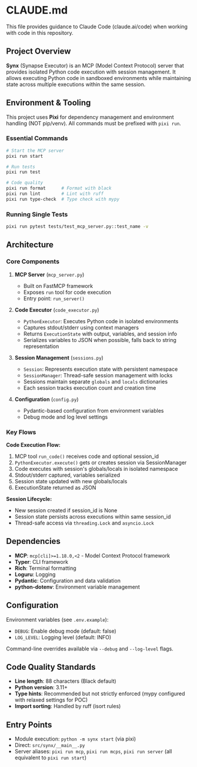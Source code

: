 # CLAUDE.md

This file provides guidance to Claude Code (claude.ai/code) when working with code in this repository.

## Project Overview

**Synx** (Synapse Executor) is an MCP (Model Context Protocol) server that provides isolated Python code execution with session management. It allows executing Python code in sandboxed environments while maintaining state across multiple executions within the same session.

## Environment & Tooling

This project uses **Pixi** for dependency management and environment handling (NOT pip/venv). All commands must be prefixed with `pixi run`.

### Essential Commands

```bash
# Start the MCP server
pixi run start

# Run tests
pixi run test

# Code quality
pixi run format      # Format with black
pixi run lint        # Lint with ruff
pixi run type-check  # Type check with mypy
```

### Running Single Tests

```bash
pixi run pytest tests/test_mcp_server.py::test_name -v
```

## Architecture

### Core Components

1. **MCP Server** (`mcp_server.py`)
   - Built on FastMCP framework
   - Exposes `run` tool for code execution
   - Entry point: `run_server()`

2. **Code Executor** (`code_executor.py`)
   - `PythonExecutor`: Executes Python code in isolated environments
   - Captures stdout/stderr using context managers
   - Returns `ExecutionState` with output, variables, and session info
   - Serializes variables to JSON when possible, falls back to string representation

3. **Session Management** (`sessions.py`)
   - `Session`: Represents execution state with persistent namespace
   - `SessionManager`: Thread-safe session management with locks
   - Sessions maintain separate `globals` and `locals` dictionaries
   - Each session tracks execution count and creation time

4. **Configuration** (`config.py`)
   - Pydantic-based configuration from environment variables
   - Debug mode and log level settings

### Key Flows

**Code Execution Flow:**
1. MCP tool `run_code()` receives code and optional session_id
2. `PythonExecutor.execute()` gets or creates session via SessionManager
3. Code executes with session's globals/locals in isolated namespace
4. Stdout/stderr captured, variables serialized
5. Session state updated with new globals/locals
6. ExecutionState returned as JSON

**Session Lifecycle:**
- New session created if session_id is None
- Session state persists across executions within same session_id
- Thread-safe access via `threading.Lock` and `asyncio.Lock`

## Dependencies

- **MCP**: `mcp[cli]>=1.18.0,<2` - Model Context Protocol framework
- **Typer**: CLI framework
- **Rich**: Terminal formatting
- **Loguru**: Logging
- **Pydantic**: Configuration and data validation
- **python-dotenv**: Environment variable management

## Configuration

Environment variables (see `.env.example`):
- `DEBUG`: Enable debug mode (default: false)
- `LOG_LEVEL`: Logging level (default: INFO)

Command-line overrides available via `--debug` and `--log-level` flags.

## Code Quality Standards

- **Line length**: 88 characters (Black default)
- **Python version**: 3.11+
- **Type hints**: Recommended but not strictly enforced (mypy configured with relaxed settings for POC)
- **Import sorting**: Handled by ruff (isort rules)

## Entry Points

- Module execution: `python -m synx start` (via pixi)
- Direct: `src/synx/__main__.py`
- Server aliases: `pixi run mcp`, `pixi run mcps`, `pixi run server` (all equivalent to `pixi run start`)
